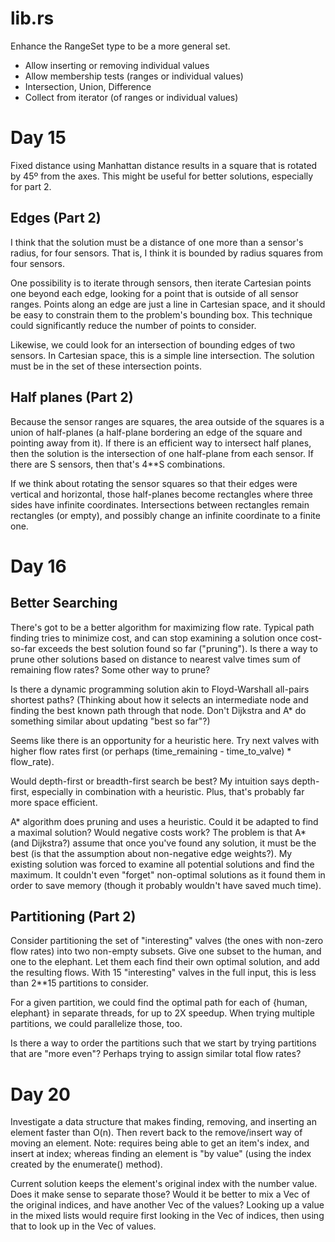 # lib.rs
Enhance the RangeSet type to be a more general set.
* Allow inserting or removing individual values
* Allow membership tests (ranges or individual values)
* Intersection, Union, Difference
* Collect from iterator (of ranges or individual values)

# Day 15
Fixed distance using Manhattan distance results in a square that is rotated by 45º from the axes.  This might be useful for better solutions, especially for part 2.

## Edges (Part 2)
I think that the solution must be a distance of one more than a sensor's radius, for four sensors.  That is, I think it is bounded by radius squares from four sensors.

One possibility is to iterate through sensors, then iterate Cartesian points one beyond each edge, looking for a point that is outside of all sensor ranges.  Points along an edge are just a line in Cartesian space, and it should be easy to constrain them to the problem's bounding box.  This technique could significantly reduce the number of points to consider.

Likewise, we could look for an intersection of bounding edges of two sensors.  In Cartesian space, this is a simple line intersection.  The solution must be in the set of these intersection points.

## Half planes (Part 2)
Because the sensor ranges are squares, the area outside of the squares is a union of half-planes (a half-plane bordering an edge of the square and pointing away from it).  If there is an efficient way to intersect half planes, then the solution is the intersection of one half-plane from each sensor.  If there are S sensors, then that's 4**S combinations.

If we think about rotating the sensor squares so that their edges were vertical and horizontal, those half-planes become rectangles where three sides have infinite coordinates.  Intersections between rectangles remain rectangles (or empty), and possibly change an infinite coordinate to a finite one.

# Day 16
## Better Searching
There's got to be a better algorithm for maximizing flow rate.  Typical path finding tries to minimize cost, and can stop examining a solution once cost-so-far exceeds the best solution found so far ("pruning").  Is there a way to prune other solutions based on distance to nearest valve times sum of remaining flow rates?  Some other way to prune?

Is there a dynamic programming solution akin to Floyd-Warshall all-pairs shortest paths?  (Thinking about how it selects an intermediate node and finding the best known path through that node.  Don't Dijkstra and A* do something similar about updating "best so far"?)

Seems like there is an opportunity for a heuristic here.  Try next valves with higher flow rates first (or perhaps (time_remaining - time_to_valve) * flow_rate).

Would depth-first or breadth-first search be best?  My intuition says depth-first, especially in combination with a heuristic.  Plus, that's probably far more space efficient.

A* algorithm does pruning and uses a heuristic.  Could it be adapted to find a maximal solution?  Would negative costs work?  The problem is that A* (and Dijkstra?) assume that once you've found any solution, it must be the best (is that the assumption about non-negative edge weights?).  My existing solution was forced to examine all potential solutions and find the maximum.  It couldn't even "forget" non-optimal solutions as it found them in order to save memory (though it probably wouldn't have saved much time).

## Partitioning (Part 2)
Consider partitioning the set of "interesting" valves (the ones with non-zero flow rates) into two non-empty subsets.  Give one subset to the human, and one to the elephant.  Let them each find their own optimal solution, and add the resulting flows.  With 15 "interesting" valves in the full input, this is less than 2**15 partitions to consider.

For a given partition, we could find the optimal path for each of {human, elephant} in separate threads, for up to 2X speedup.  When trying multiple partitions, we could parallelize those, too.

Is there a way to order the partitions such that we start by trying partitions that are "more even"?  Perhaps trying to assign similar total flow rates?

# Day 20
Investigate a data structure that makes finding, removing, and inserting an element faster than O(n).  Then revert back to the remove/insert way of moving an element.  Note: requires being able to get an item's index, and insert at index; whereas finding an element is "by value" (using the index created by the enumerate() method).

Current solution keeps the element's original index with the number value.  Does it make sense to separate those?  Would it be better to mix a Vec of the original indices, and have another Vec of the values?  Looking up a value in the mixed lists would require first looking in the Vec of indices, then using that to look up in the Vec of values.
